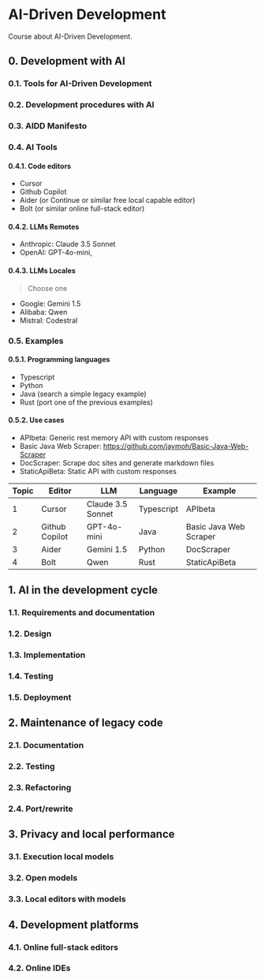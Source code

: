 # AI-Driven Development

Course about AI-Driven Development.

## 0. Development with AI

### 0.1. Tools for AI-Driven Development

### 0.2. Development procedures with AI

### 0.3. AIDD Manifesto

### 0.4. AI Tools

#### 0.4.1. Code editors

- Cursor
- Github Copilot
- Aider (or Continue or similar free local capable editor)
- Bolt (or similar online full-stack editor)

#### 0.4.2. LLMs Remotes

- Anthropic: Claude 3.5 Sonnet
- OpenAI: GPT-4o-mini,

#### 0.4.3. LLMs Locales

> Choose one

- Google: Gemini 1.5
- Alibaba: Qwen
- Mistral: Codestral

### 0.5. Examples 

#### 0.5.1. Programming languages

- Typescript
- Python
- Java (search a simple legacy example)
- Rust (port one of the previous examples)

#### 0.5.2. Use cases

- APIbeta: Generic rest memory API with custom responses
- Basic Java Web Scraper: https://github.com/jaymoh/Basic-Java-Web-Scraper
- DocScraper: Scrape doc sites and generate markdown files
- StaticApiBeta: Static API with custom responses

| Topic | Editor         | LLM               | Language   | Example                |
| ----- | -------------- | ----------------- | ---------- | ---------------------- |
| 1     | Cursor         | Claude 3.5 Sonnet | Typescript | APIbeta                |
| 2     | Github Copilot | GPT-4o-mini       | Java       | Basic Java Web Scraper |
| 3     | Aider          | Gemini 1.5        | Python     | DocScraper             |
| 4     | Bolt           | Qwen             | Rust       | StaticApiBeta          |

## 1. AI in the development cycle

### 1.1. Requirements and documentation 

### 1.2. Design

### 1.3. Implementation

### 1.4. Testing

### 1.5. Deployment

## 2. Maintenance of legacy code

### 2.1. Documentation

### 2.2. Testing

### 2.3. Refactoring

### 2.4. Port/rewrite

## 3. Privacy and local performance

### 3.1. Execution local models

### 3.2. Open models

### 3.3. Local editors with models
  
## 4. Development platforms

### 4.1. Online full-stack editors

### 4.2. Online IDEs

